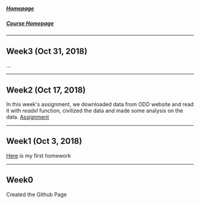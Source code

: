 ##### [Homepage](https://emrekemerci.github.io/EmreKemerci/)			
##### [Course Homepage](https://mef-bda503.github.io/)	
***
## Week3 (Oct 31, 2018)
...

***
## Week2 (Oct 17, 2018)
In this week's assignment, we downloaded data from ODD website and read it with *readxl* function, civilized the data and made some analysis on the data. 
[Assignment](AssignmentWeek2/AssignmentWeek2.html)

***
## Week1 (Oct 3, 2018)
[Here](AssignmentWeek1/AssignmentWeek1.html) is my first homework

***
## Week0
Created the Github Page

